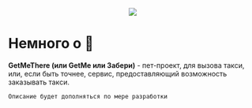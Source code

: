 <p align="center">
<image src="img/logo.png" />
</p>

# Немного о 🚖
<b>GetMeThere (или GetMe или Забери)</b> - пет-проект, для вызова такси, или, если быть точнее, сервис, предоставляющий возможность заказывать такси.

    Описание будет дополняться по мере разработки